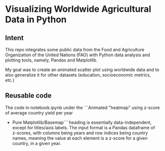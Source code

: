 # Visualizing Worldwide Agricultural Data in Python

## Intent
This repo integrates some public data from the Food and Agriculture Organization of the United Nations (FAO) with Python data analysis and plotting tools, namely, Pandas and Matplotlib.

My goal was to create an animated scatter plot using worldwide data and to also generalize it for other datasets (education, socioeconomic metrics, etc.)

## Reusable code
The code in notebook.ipynb under the ```Animated "heatmap" using z-score of average country yield per year 
- Pure Matplotlib/Basemap``` heading is essentially data-independent, except for titles/axis labels. The input 
format is a Pandas dataframe of z-scores, with columns being years and row indices being country names, meaning 
the value at each element is a z-score for a given country, in a given year.

